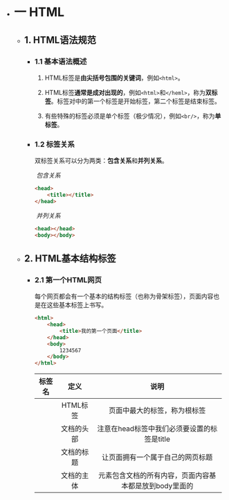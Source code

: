 * # 一 HTML

  * ## 1. HTML语法规范

    * ### 1.1 基本语法概述

      1. HTML标签是**由尖括号包围的关键词**，例如`<html>`。

      1. HTML标签**通常是成对出现的**，例如`<html>`和`</heml>`，称为**双标签**。标签对中的第一个标签是开始标签，第二个标签是结束标签。

      1. 有些特殊的标签必须是单个标签（极少情况），例如`<br/>`，称为**单标签**。

    * ### 1.2 标签关系

      ​	双标签关系可以分为两类：**包含关系**和**并列关系**。

      ​	*包含关系*

      ```html
      <head>
          <title></title>
      </head>
      ```

      ​	*并列关系*

      ```html
      <head></head>
      <body></body>
      ```

  * ## 2. HTML基本结构标签

    * ### 2.1 第一个HTML网页

      每个网页都会有一个基本的结构标签（也称为骨架标签），页面内容也是在这些基本标签上书写。

      ```html
      <html>
          <head>
              <title>我的第一个页面</title>
          </head>
          <body>
              1234567
          </body>
      </html>
      ```

      |     标签名      |    定义    |                          说明                          |
      | :-------------: | :--------: | :----------------------------------------------------: |
      |  <html></html>  |  HTML标签  |              页面中最大的标签，称为根标签              |
      |  <head></head>  | 文档的头部 |      注意在head标签中我们必须要设置的标签是title       |
      | <title></title> | 文档的标题 |            让页面拥有一个属于自己的网页标题            |
      |  <body></body>  | 文档的主体 | 元素包含文档的所有内容，页面内容基本都是放到body里面的 |

